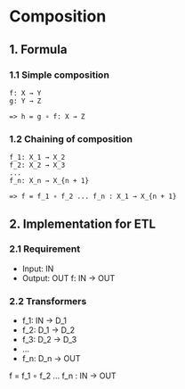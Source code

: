 # Composition

## 1. Formula

### 1.1 Simple composition
```text
f: X → Y
g: Y → Z

=> h = g ∘ f: X → Z
```

### 1.2 Chaining of composition
```text
f_1: X_1 → X_2
f_2: X_2 → X_3
...
f_n: X_n → X_{n + 1}

=> f = f_1 ∘ f_2 ... f_n : X_1 → X_{n + 1}
```

## 2. Implementation for ETL
### 2.1 Requirement
- Input: IN
- Output: OUT
f: IN -> OUT
### 2.2 Transformers
- f_1: IN -> D_1
- f_2: D_1 -> D_2
- f_3: D_2 -> D_3
- ...
- f_n: D_n -> OUT

f = f_1 ∘ f_2 ... f_n : IN -> OUT
